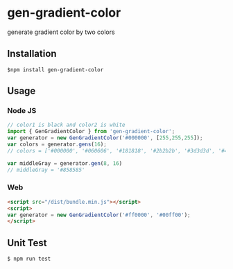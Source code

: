 # gen-gradient-color
generate gradient color by two colors

## Installation

```shell
$npm install gen-gradient-color
```

## Usage

### Node JS

```js
// color1 is black and color2 is white
import { GenGradientColor } from 'gen-gradient-color';
var generator = new GenGradientColor('#000000', [255,255,255]);
var colors = generator.gens(16);
// colors = ['#000000', '#060606', '#181818', '#2b2b2b', '#3d3d3d', '#4f4f4f', '#616161', '#737373', '#858585', '#979797', '#a8a8a8', '#bababa', '#cbcbcb', '#dddddd', '#efefef', '#ffffff'];

var middleGray = generator.gen(8, 16)
// middleGray = '#858585'
```

### Web

```html
<script src="/dist/bundle.min.js"></script>
<script>
var generator = new GenGradientColor('#ff0000', '#00ff00');
</script>
```

## Unit Test

```shell
$ npm run test
```
